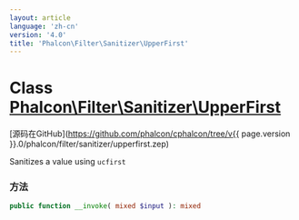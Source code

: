 ```yaml
---
layout: article
language: 'zh-cn'
version: '4.0'
title: 'Phalcon\Filter\Sanitizer\UpperFirst'
---
```

# Class [Phalcon\Filter\Sanitizer\UpperFirst](Phalcon_Filter_Sanitizer_UpperFirst)

[源码在GitHub](https://github.com/phalcon/cphalcon/tree/v{{ page.version }}.0/phalcon/filter/sanitizer/upperfirst.zep)

Sanitizes a value using `ucfirst`

### 方法

```php
public function __invoke( mixed $input ): mixed
```